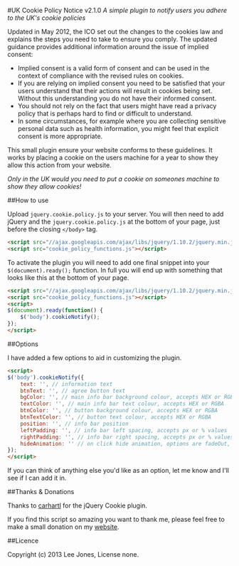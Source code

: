 #UK Cookie Policy Notice v2.1.0
*A simple plugin to notify users you adhere to the UK's cookie policies*

Updated in May 2012, the ICO set out the changes to the cookies law and explains the steps you need to take to ensure you comply. The updated guidance provides additional information around the issue of implied consent:

- Implied consent is a valid form of consent and can be used in the context of compliance with the revised rules on cookies.
- If you are relying on implied consent you need to be satisfied that your users understand that their actions will result in cookies being set. Without this understanding you do not have their informed consent.
- You should not rely on the fact that users might have read a privacy policy that is perhaps hard to find or difficult to understand.
- In some circumstances, for example where you are collecting sensitive personal data such as health information, you might feel that explicit consent is more appropriate.

This small plugin ensure your website conforms to these guidelines. It works by placing a cookie on the users machine for a year to show they allow this action from your website.

*Only in the UK would you need to put a cookie on someones machine to show they allow cookies!*

##How to use

Upload `jquery.cookie.policy.js` to your server.
You will then need to add jQuery and the `jquery.cookie.policy.js` at the bottom of your page, just before the closing `</body>` tag.

```html
<script src="//ajax.googleapis.com/ajax/libs/jquery/1.10.2/jquery.min.js"></script>
<script src="cookie_policy_functions.js"></script>
```

To activate the plugin you will need to add one final snippet into your `$(document).ready();` function. In full you will end up with something that looks like this at the bottom of your page.

```html
<script src="//ajax.googleapis.com/ajax/libs/jquery/1.10.2/jquery.min.js"></script>
<script src="cookie_policy_functions.js"></script>
<script>
$(document).ready(function() {
	$('body').cookieNotify();
});
</script>
```

##Options

I have added a few options to aid in customizing the plugin.

```html
<script>
$('body').cookieNotify({
	text: '', // information text
	btnText: '', // agree button text
	bgColor: '', // main info bar background colour, accepts HEX or RGBA
	textColor: '', // main info bar text colour, accepts HEX or RGBA
	btnColor: '', // button background colour, accepts HEX or RGBA
	btnTextColor: '', // button text colour, accepts HEX or RGBA
	position: '', // info bar position
	leftPadding: '', // info bar left spacing, accepts px or % values
	rightPadding: '', // info bar right spacing, accepts px or % values
	hideAnimation: '' // on click hide animation, options are fadeOut, slideUp
});
</script>
```

If you can think of anything else you'd like as an option, let me know and I'll see if I can add it in.

##Thanks & Donations

Thanks to <a href="https://github.com/carhartl/jquery-cookie" target="_blank">carhartl</a> for the jQuery Cookie plugin.

If you find this script so amazing you want to thank me, please feel free to make a small donation on my <a href="http://leejones.me.uk#contact" target="_blank">website</a>.


##Licence

Copyright (c) 2013 Lee Jones, License none.
